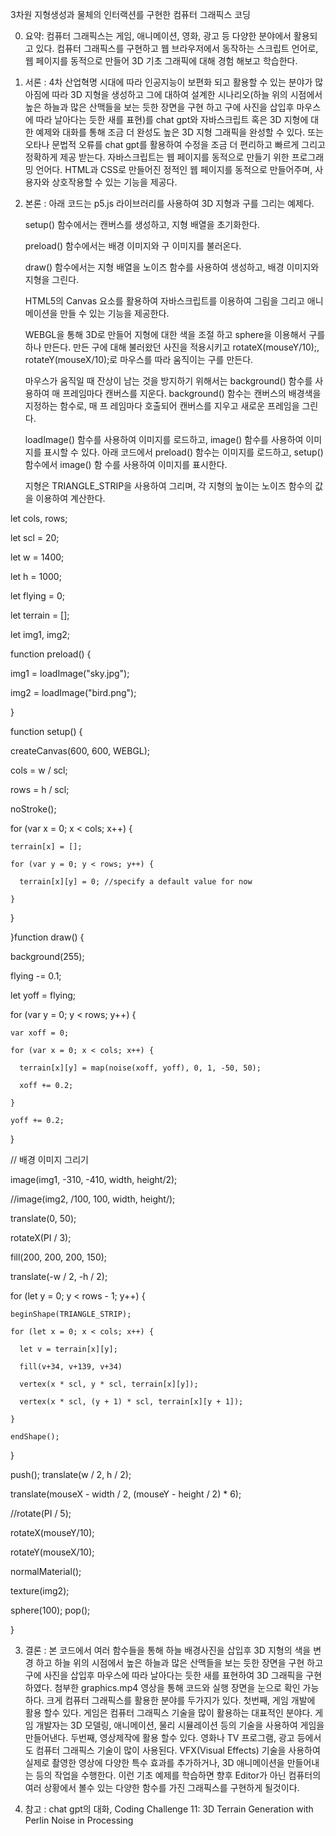 3차원 지형생성과 물체의 인터랙션를 구현한 컴퓨터 그래픽스 코딩

0. 요약: 컴퓨터 그래픽스는 게임, 애니메이션, 영화, 광고 등 다양한 분야에서 활용되고 있다. 컴퓨터 그래픽스를 구현하고 웹 브라우저에서 동작하는 스크립트 언어로, 웹 페이지를 동적으로 만들어 3D 기초 그래픽에 대해 경험 해보고 학습한다.

1. 서론 : 4차 산업혁명 시대에 따라 인공지능이 보편화 되고 활용할 수 있는 분야가 많아짐에 따라 3D 지형을 생성하고 그에 대하여 설계한 시나리오(하늘 위의 시점에서 높은 하늘과 많은 산맥들을 보는 듯한 장면을 구현 하고 구에 사진을 삽입후 마우스에 따라 날아다는 듯한 새를 표현)를 chat gpt와 자바스크립트 혹은 3D 지형에 대한 예제와 대화를 통해 조금 더 완성도 높은 3D 지형 그래픽을 완성할 수 있다. 또는 오타나 문법적 오류를 chat gpt를 활용하여 수정을 조금 더 편리하고 빠르게 그리고 정확하게 제공 받는다. 자바스크립트는 웹 페이지를 동적으로 만들기 위한 프로그래밍 언어다. HTML과 CSS로 만들어진 정적인 웹 페이지를 동적으로 만들어주며, 사용자와 상호작용할 수 있는 기능을 제공다. 

2. 본론 : 아래 코드는 p5.js 라이브러리를 사용하여 3D 지형과 구를 그리는 예제다.

    setup() 함수에서는 캔버스를 생성하고, 지형 배열을 초기화한다.
    
    preload() 함수에서는 배경 이미지와 구 이미지를 불러온다.
    
    draw() 함수에서는 지형 배열을 노이즈 함수를 사용하여 생성하고, 배경 이미지와 지형을 그린다.

    HTML5의 Canvas 요소를 활용하여 자바스크립트를 이용하여 그림을 그리고 애니메이션을 만들 수 있는 기능을 제공한다.

    WEBGL을 통해 3D로 만들어 지형에 대한 색을 조절 하고 sphere을 이용해서 구를 하나 만든다. 만든 구에 대해 불러왔던 사진을 적용시키고 rotateX(mouseY/10);, rotateY(mouseX/10);로     마우스를 따라 움직이는 구를 만든다.
 
    마우스가 움직일 때 잔상이 남는 것을 방지하기 위해서는 background() 함수를 사용하여 매 프레임마다 캔버스를 지운다. background() 함수는 캔버스의 배경색을 지정하는 함수로, 매 프     레임마다 호출되어 캔버스를 지우고 새로운 프레임을 그린다.
 
    loadImage() 함수를 사용하여 이미지를 로드하고, image() 함수를 사용하여 이미지를 표시할 수 있다. 아래 코드에서 preload() 함수는 이미지를 로드하고, setup() 함수에서 image() 함     수를 사용하여 이미지를 표시한다. 
    
    지형은 TRIANGLE_STRIP을 사용하여 그리며, 각 지형의 높이는 노이즈 함수의 값을 이용하여 계산한다.
   

let cols, rows;

let scl = 20;

let w = 1400;

let h = 1000;


let flying = 0;


let terrain = [];


let img1, img2;

function preload() {

  img1 = loadImage("sky.jpg");
  
  img2 = loadImage("bird.png");
  
}


function setup() {

  
  createCanvas(600, 600, WEBGL);
  
  cols = w / scl;
  
  rows = h / scl;
  
  noStroke();


  for (var x = 0; x < cols; x++) {
  
    terrain[x] = [];
    
    for (var y = 0; y < rows; y++) {
    
      terrain[x][y] = 0; //specify a default value for now
      
    }
    
  }
  
}function draw() {

  background(255);
  
  flying -= 0.1;
  
  let yoff = flying;
  
  for (var y = 0; y < rows; y++) {
  
    var xoff = 0;
    
    for (var x = 0; x < cols; x++) {
    
      terrain[x][y] = map(noise(xoff, yoff), 0, 1, -50, 50);
      
      xoff += 0.2;
      
    }
    
    yoff += 0.2;
    
  }
  

  // 배경 이미지 그리기
  
  image(img1, -310, -410, width, height/2);
  
  //image(img2, /100, 100, width, height/);
  

  translate(0, 50);
  
  rotateX(PI / 3);
  
  fill(200, 200, 200, 150);
  
  translate(-w / 2, -h / 2);
  
  for (let y = 0; y < rows - 1; y++) {
  
    beginShape(TRIANGLE_STRIP);
    
    for (let x = 0; x < cols; x++) {
    
      let v = terrain[x][y];
      
      fill(v+34, v+139, v+34)
      
      vertex(x * scl, y * scl, terrain[x][y]);
      
      vertex(x * scl, (y + 1) * scl, terrain[x][y + 1]);
      
    }
    
    endShape();
    
  }
  
  push(); translate(w / 2, h / 2);
  
  translate(mouseX - width / 2, (mouseY - height / 2) * 6);
  
  //rotate(PI / 5);
  
  rotateX(mouseY/10);
  
  rotateY(mouseX/10);
  
  normalMaterial();
  
  texture(img2);
  
  sphere(100); pop();
  
}


3. 결론 : 본 코드에서 여러 함수들을 통해 하늘 배경사진을 삽입후 3D 지형의 색을 변경 하고 하늘 위의 시점에서 높은 하늘과 많은 산맥들을 보는 듯한 장면을 구현 하고 구에 사진을 삽입후 마우스에 따라 날아다는 듯한 새를 표현하여 3D 그래픽을 구현하였다.  첨부한 graphics.mp4 영상을 통해 코드와 실행 장면을 눈으로 확인 가능하다. 크게 컴퓨터 그래픽스를 활용한 분야를 두가지가 있다. 첫번째, 게임 개발에 활용 할수 있다. 게임은 컴퓨터 그래픽스 기술을 많이 활용하는 대표적인 분야다. 게임 개발자는 3D 모델링, 애니메이션, 물리 시뮬레이션 등의 기술을 사용하여 게임을 만들어낸다. 두번째, 영상제작에 활용 할수 있다. 영화나 TV 프로그램, 광고 등에서도 컴퓨터 그래픽스 기술이 많이 사용된다. VFX(Visual Effects) 기술을 사용하여 실제로 촬영한 영상에 다양한 특수 효과를 추가하거나, 3D 애니메이션을 만들어내는 등의 작업을 수행한다. 이런 기초 예제를 학습하면 향후 Editor가 아닌 컴퓨터의 여러 상황에서 볼수 있는 다양한 함수를 가진 그래픽스를 구현하게 될것이다.

4. 참고 : chat gpt의 대화, Coding Challenge 11: 3D Terrain Generation with Perlin Noise in Processing
